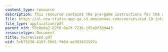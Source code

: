 ```yaml
---
content_type: resource
description: This resource contains the pre-game instructions for the assignment.
file: https://ol-ocw-studio-app-qa.s3.amazonaws.com/courses/esd-10-introduction-to-technology-and-policy-fall-2006/3cb73238419f56d1f46dae303432597a_hw3revised.pdf
file_type: application/pdf
parent_uid: 58c0e0a2-82f0-0a2d-7236-185a8f38d443
resourcetype: Document
title: hw3revised.pdf
uid: 3cb73238-419f-56d1-f46d-ae303432597a
---
```

